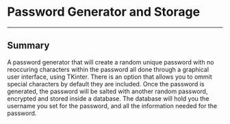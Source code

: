 # Password Generator and Storage
---

## Summary
A password generator that will create a random unique password with no reoccuring characters within the password all done through a graphical user interface, using TKinter. There is an option that allows you to ommit special characters by default they are included. Once the password is generated, the password will be salted with another random password, encrypted and stored inside a database. The database will hold you the username you set for the password, and all the information needed for the password. 


